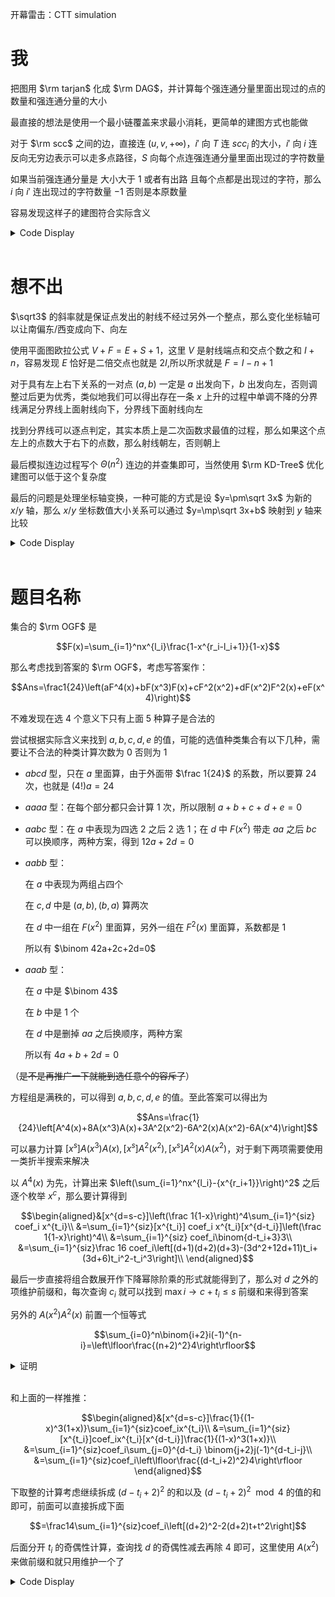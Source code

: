 开幕雷击：$\text{CTT simulation}$

# 我

把图用 $\rm tarjan$ 化成 $\rm DAG$，并计算每个强连通分量里面出现过的点的数量和强连通分量的大小

最直接的想法是使用一个最小链覆盖来求最小消耗，更简单的建图方式也能做

对于 $\rm scc$ 之间的边，直接连 $(u,v,+\infty)$，$i'$ 向 $T$ 连 $scc_i$ 的大小，$i'$ 向 $i$ 连反向无穷边表示可以走多点路径，$S$ 向每个点连强连通分量里面出现过的字符数量

如果当前强连通分量是 大小大于 $1$ 或者有出路 且每个点都是出现过的字符，那么 $i$ 向 $i'$ 连出现过的字符数量 $-1$ 否则是本原数量

容易发现这样子的建图符合实际含义

<details>
<summary>Code Display</summary>

```cpp
const int N=1e5+10,inf=0x3f3f3f3f;
struct Network_Flow{
    struct edge{int to,nxt,lim;}e[N<<2];
    int head[N],dep[N],S,T,ecnt=1,cur[N];
    inline void adde(int u,int v,int w){
        e[++ecnt]={v,head[u],w}; head[u]=ecnt;
        return ;
    }
    inline void add(int u,int v,int w){return adde(u,v,w),adde(v,u,0);}
    inline bool bfs(){
        queue<int> q; q.push(S); rep(i,1,T) cur[i]=head[i],dep[i]=0; dep[S]=1;
        while(q.size()){
            int fr=q.front(); q.pop();
            for(int i=head[fr];i;i=e[i].nxt) if(e[i].lim){
                int t=e[i].to; if(dep[t]) continue;
                dep[t]=dep[fr]+1; q.push(t);
            }
        } return dep[T];
    }
    inline int dfs(int x,int in){
        if(x==T) return in; int out=0;
        for(int i=head[x];i;cur[x]=i,i=e[i].nxt) if(e[i].lim){
            int t=e[i].to; if(dep[t]!=dep[x]+1) continue;
            int res=dfs(t,min(in,e[i].lim));
            e[i].lim-=res; e[i^1].lim+=res;
            in-=res; out+=res;
            if(!in) break;
        }
        if(!out) dep[x]=0; return out;
    }
    inline int dinic(){
        int sum=0;
        while(bfs()) sum+=dfs(S,inf);
        return sum;
    }
    inline void init(){
        ecnt=1; S=62<<1|1; T=S+1;
        rep(i,1,T) head[i]=0;
        return ;
    }
}F;
int n,num[100];
char s[N];
inline int decode(char s){
    if(s>='a'&&s<='z') return s-'a'+1;
    if(s>='A'&&s<='Z') return s-'A'+27;
    return s-'0'+53;
}
vector<int> G[N];
int dfn[N],low[N],scc,bel[N],stk[N],siz[N],cnt[N],top,tim;
bool ins[N],out[N];
inline void tarjan(int x){
    ins[stk[++top]=x]=1; dfn[x]=low[x]=++tim;
    for(auto t:G[x]){
        if(!dfn[t]) tarjan(t),ckmin(low[x],low[t]);
        else if(ins[t]) ckmin(low[x],dfn[t]);
    }
    if(dfn[x]==low[x]){
        ++scc;
        do{
            cnt[scc]+=num[stk[top]];
            siz[scc]++;
            ins[stk[top]]=0;
            bel[stk[top]]=scc;
        }while(stk[top--]!=x);
    } return ;
}
signed main(){
    freopen("graph.in","r",stdin); freopen("graph.out","w",stdout);
    int Test=read(); while(Test--){
        scanf("%s",s+1); n=strlen(s+1);
        rep(i,1,62){
            num[i]=0;
            bel[i]=dfn[i]=low[i]=siz[i]=cnt[i]=0;
            ins[i]=out[i]=0;
            G[i].clear();
        }
        top=tim=scc=0;
        rep(i,1,n) num[decode(s[i])]=1;
        F.init();
        int m=read();
        while(m--){
            char lnk[10];
            scanf("%s",lnk+1);
            int v1=decode(lnk[1]),v2=decode(lnk[2]);
            G[v1].push_back(v2); 
        }
        rep(i,1,62) if(!dfn[i]) tarjan(i);
        for(int i=1;i<=62;++i){
            for(int t:G[i]) if(bel[t]!=bel[i]){
                F.add(bel[i],bel[t]+scc,inf);
                out[bel[i]]=1;
            }
        }
        for(int i=1;i<=scc;++i){
            if(cnt[i]) F.add(F.S,i,cnt[i]);
            F.add(i+scc,i,inf);
            //使走过多个 scc 可行
            if(siz[i]==cnt[i]&&(cnt[i]>1||out[i])){
                F.add(i,i+scc,cnt[i]-1);
                //如果只有一个无出路的满点那么可以走掉
                //如果多于一个点的满scc就必须带来损耗
            }else F.add(i,i+scc,cnt[i]);
            F.add(i+scc,F.T,siz[i]);// 空点也要放流
        }
        print(F.dinic());
    }
    return 0;
}
```
</details>
<br>

# 想不出

$\sqrt3$ 的斜率就是保证点发出的射线不经过另外一个整点，那么变化坐标轴可以让南偏东/西变成向下、向左

使用平面图欧拉公式 $V+F=E+S+1$，这里 $V$ 是射线端点和交点个数之和 $I+n$，容易发现 $E$ 恰好是二倍交点也就是 $2I$,所以所求就是 $F=I-n+1$

对于具有左上右下关系的一对点 $(a,b)$ 一定是 $a$ 出发向下，$b$ 出发向左，否则调整过后更为优秀，类似地我们可以得出存在一条 $x$ 上升的过程中单调不降的分界线满足分界线上面射线向下，分界线下面射线向左

找到分界线可以逐点判定，其实本质上是二次函数求最值的过程，那么如果这个点左上的点数大于右下的点数，那么射线朝左，否则朝上

最后模拟连边过程写个 $\Theta(n^2)$ 连边的并查集即可，当然使用 $\rm KD-Tree$ 优化建图可以低于这个复杂度

最后的问题是处理坐标轴变换，一种可能的方式是设 $y=\pm\sqrt 3x$ 为新的 $x/y$ 轴，那么 $x/y$ 坐标数值大小关系可以通过 $y=\mp\sqrt 3x+b$ 映射到 $y$ 轴来比较

<details>
<summary>Code Display</summary>

```cpp
const int N=2010;
int x[N],y[N],ans,n,d[N],xid[N],yid[N],mp[N],dir[N];
const double get_b(int x,int y,double k){return y-k*x;}
struct BIT{
    int c[N];
    inline void insert(int x,int v){for(;x<=n;x+=x&(-x)) c[x]+=v; return ;}
    inline int query(int x){int res=0; for(;x;x-=x&(-x)) res+=c[x]; return res;}
    inline int query(int l,int r){return query(r)-query(l-1);}
}suf,pre;
int per[N];
struct Dsu{
    int fa[N];
    inline int find(int x){return fa[x]==x?x:fa[x]=find(fa[x]);}
    inline void init(){rep(i,1,n) fa[i]=i; return ;}
    inline void merge(int x,int y){fa[find(x)]=find(y);}
}T;
signed main(){
    freopen("surface.in","r",stdin); freopen("surface.out","w",stdout);
    n=read();
    rep(i,1,n) x[i]=read(),y[i]=read(),xid[i]=yid[i]=i;
    const double K=sqrt(3);
    sort(xid+1,xid+n+1,[&](const int a,const int b){
        return get_b(x[a],y[a],-K)>get_b(x[b],y[b],-K);
    });
    sort(yid+1,yid+n+1,[&](const int a,const int b){
        return get_b(x[a],y[a],K)>get_b(x[b],y[b],K);
    });
    for(int i=1;i<=n;++i) per[yid[i]]=i;
    for(int i=1;i<=n;++i) mp[i]=per[xid[i]];
    rep(i,1,n) suf.insert(i,1);
    for(int i=1;i<=n;++i){
        int down=suf.query(1,mp[i]-1),lef=pre.query(mp[i]+1,n);
        suf.insert(mp[i],-1);
        pre.insert(mp[i],1);
        if(down<lef) dir[i]=1;//turn left
    }
    T.init();
    for(int i=1;i<=n;++i) if(!dir[i]){
        for(int j=i+1;j<=n;++j) if(dir[j]&&mp[i]>mp[j]) T.merge(i,j),++ans;
    }

    set<int> st;
    rep(i,1,n) st.insert(T.find(i));
    print(ans-n+st.size());
    return 0;
}
```
</details>
<br>

# 题目名称

集合的 $\rm OGF$ 是 

$$F(x)=\sum_{i=1}^nx^{l_i}\frac{1-x^{r_i-l_i+1}}{1-x}$$

那么考虑找到答案的 $\rm OGF$，考虑写答案作：

$$Ans=\frac1{24}\left(aF^4(x)+bF(x^3)F(x)+cF^2(x^2)+dF(x^2)F^2(x)+eF(x^4)\right)$$

不难发现在选 $4$ 个意义下只有上面 $5$ 种算子是合法的

尝试根据实际含义来找到 $a,b,c,d,e$ 的值，可能的选值种类集合有以下几种，需要让不合法的种类计算次数为 $0$ 否则为 $1$

- $abcd$ 型，只在 $a$ 里面算，由于外面带 $\frac 1{24}$ 的系数，所以要算 $24$ 次，也就是 $(4!)a=24$

- $aaaa$ 型：在每个部分都只会计算 $1$ 次，所以限制 $a+b+c+d+e=0$

- $aabc$ 型：在 $a$ 中表现为四选 $2$ 之后 $2$ 选 $1$；在 $d$ 中 $F(x^2)$ 带走 $aa$ 之后 $bc$ 可以换顺序，两种方案，得到 $12a+2d=0$

- $aabb$ 型：
    
    在 $a$ 中表现为两组占四个
    
    在 $c,d$ 中是 $(a,b),(b,a)$ 算两次
    
    在 $d$ 中一组在 $F(x^2)$ 里面算，另外一组在 $F^2(x)$ 里面算，系数都是 $1$
    
    所以有 $\binom 42a+2c+2d=0$

- $aaab$ 型：
    
    在 $a$ 中是 $\binom 43$

    在 $b$ 中是 $1$ 个

    在 $d$ 中是删掉 $aa$ 之后换顺序，两种方案

    所以有 $4a+b+2d=0$

（~~是不是再推广一下就能到选任意个的容斥了~~）

方程组是满秩的，可以得到 $a,b,c,d,e$ 的值。至此答案可以得出为

$$Ans=\frac{1}{24}\left[A^4(x)+8A(x^3)A(x)+3A^2(x^2)-6A^2(x)A(x^2)-6A(x^4)\right]$$

可以暴力计算 $[x^s]A(x^3)A(x),[x^s]A^2(x^2),[x^s]A^2(x)A(x^2)$，对于剩下两项需要使用一类折半搜索来解决

以 $A^4(x)$ 为先，计算出来 $\left(\sum_{i=1}^nx^{l_i}-{x^{r_i+1}}\right)^2$ 之后逐个枚举 $x^c$，那么要计算得到

$$\begin{aligned}&[x^{d=s-c}]\left(\frac 1{1-x}\right)^4\sum_{i=1}^{siz} coef_i x^{t_i}\\
&=\sum_{i=1}^{siz}[x^{t_i}] coef_i x^{t_i}[x^{d-t_i}]\left(\frac 1{1-x}\right)^4\\
&=\sum_{i=1}^{siz} coef_i\binom{d-t_i+3}3\\
&=\sum_{i=1}^{siz}\frac 16 coef_i\left[(d+1)(d+2)(d+3)-(3d^2+12d+11)t_i+(3d+6)t_i^2-t_i^3\right]\\
\end{aligned}$$

最后一步直接将组合数展开作下降幂除阶乘的形式就能得到了，那么对 $d$ 之外的项维护前缀和，每次查询 $c_i$ 就可以找到 $\max i\to c+t_i\le s$ 前缀和来得到答案

另外的 $A(x^2)A^2(x)$ 前置一个恒等式

$$\sum_{i=0}^n\binom{i+2}i(-1)^{n-i}=\left\lfloor\frac{(n+2)^2}4\right\rfloor$$

<details>
<summary>证明</summary>

$\rm RHS$ 的实际含义是从 $\sum\limits_{i\le j\le n+2}[j\equiv n\mod2]$，

$\binom {i+2}i=\binom {i+2}2$，$\binom {i+2}2$ 的含义是在 $i+2$ 里面选择一对点

对于和 $n$ 同奇偶性的一对点 $(x,j)$ 发现计算次数是 $(-1)^n\sum\limits_{k=j}^n(-1)^{k}$ 由于奇偶性相同，$(-1)^{j+n}=1$ 而其他项消掉了,不同奇偶性的类似，正好全消掉了是 $0$

</details>
<br>

和上面的一样推推：

$$\begin{aligned}&[x^{d=s-c}]\frac{1}{(1-x)^3(1+x)}\sum_{i=1}^{siz}coef_ix^{t_i}\\
&=\sum_{i=1}^{siz}[x^{t_i}]coef_ix^{t_i}[x^{d-t_i}]\frac{1}{(1-x)^3(1+x)}\\
&=\sum_{i=1}^{siz}coef_i\sum_{j=0}^{d-t_i} \binom{j+2}j(-1)^{d-t_i-j}\\
&=\sum_{i=1}^{siz}coef_i\left\lfloor\frac{(d-t_i+2)^2}4\right\rfloor
\end{aligned}$$

下取整的计算考虑继续拆成 $(d-t_i+2)^2$ 的和以及 $(d-t_i+2)^2\mod 4$ 的值的和即可，前面可以直接拆成下面

$$=\frac14\sum_{i=1}^{siz}coef_i\left[(d+2)^2-2(d+2)t+t^2\right]$$

后面分开 $t_i$ 的奇偶性计算，查询找 $d$ 的奇偶性减去再除 $4$ 即可，这里使用 $A(x^2)$ 来做前缀和就只用维护一个了

<details>
<summary>Code Display</summary>

```cpp
const int N=1010;
int n,s,l[N],r[N],ans;
signed main(){
    freopen("count.in","r",stdin); freopen("count.out","w",stdout);    
    n=read(); s=read(); 
    rep(i,1,n) l[i]=read(),r[i]=read();
    if(s%4==0){
        for(int i=1;i<=n;++i){
            if(l[i]*4<=s&&s<=r[i]*4){
                ckdel(ans,6); 
                break;
            }
        }
    }
    rep(i,1,n) rep(j,1,n){
        int L=max(0ll,s-r[j]),R=s-l[j];
        if(R<l[i]*3||L>r[i]*3) continue;
        ckmax(L,l[i]*3); ckmin(R,r[i]*3);
        while(L%3) ++L; while(R%3) --R;
        if(R<L) continue;
        ckadd(ans,mul(8,(R-L)/3+1));
    }
    vector<pair<int,int> >now,tmp;
    rep(i,1,n) rep(j,1,n){
        now.emplace_back(l[i]+l[j],1);
        now.emplace_back(r[i]+r[j]+2,1);
        now.emplace_back(r[i]+l[j]+1,mod-1);
        now.emplace_back(r[j]+l[i]+1,mod-1);
    }   
    sort(now.begin(),now.end());
    for(auto t:now){
        if(!tmp.size()||tmp.back().fir!=t.fir) tmp.push_back(t);
        else ckadd(tmp.back().sec,t.sec);
    }
    now.clear();
    for(auto t:tmp) if(t.sec) now.push_back(t);
    if(s%2==0){
        for(auto t:now) if(t.fir<=s/2){
            int d=s/2-t.fir;
            ckadd(ans,mul(3,(d+1)*t.sec%mod));
        }
    }
    if(1){
        vector<int> sum[4];
        int siz=now.size();
        rep(i,0,3) sum[i].resize(siz);
        for(int i=0;i<siz;++i){
            sum[0][i]=now[i].sec;
            sum[1][i]=mul(now[i].sec,now[i].fir);
            sum[2][i]=mul(now[i].sec,mul(now[i].fir,now[i].fir));
            sum[3][i]=mul(now[i].sec,ksm(now[i].fir,3));
        }
        rep(i,1,siz-1) rep(j,0,3) ckadd(sum[j][i],sum[j][i-1]);
        int contr=0,pter=siz-1;
        for(auto t:now){
            while(pter>=0&&now[pter].fir>s-t.fir) --pter;
            if(pter<0) break;
            int d=s-t.fir;
            int tsum=0;
            ckadd(tsum,mul(sum[0][pter],mul(mul(d+1,d+2),d+3)));
            ckdel(tsum,mul(sum[1][pter],(3*d*d+12*d+11)%mod));
            ckadd(tsum,mul(sum[2][pter],(3*d+6)%mod));
            ckdel(tsum,sum[3][pter]);
            ckadd(contr,mul(tsum,t.sec));
        }
        ckadd(ans,mul(ksm(6,mod-2),contr));
    }
    if(1){
        vector<pair<int,int> >poly;
        rep(i,1,n) poly.emplace_back(2*l[i],1),poly.emplace_back(2*r[i]+2,mod-1);
        vector<int> sum[3];
        int siz=poly.size();
        rep(i,0,2) sum[i].resize(siz);
        for(int i=0;i<siz;++i){
            sum[0][i]=poly[i].sec;
            sum[1][i]=mul(poly[i].sec,poly[i].fir);
            sum[2][i]=mul(poly[i].sec,mul(poly[i].fir,poly[i].fir));
        }
        rep(i,1,siz-1) rep(j,0,2) ckadd(sum[j][i],sum[j][i-1]);
        int pter=siz-1,contr=0;
        for(auto t:now){
            while(pter>=0&&poly[pter].fir>s-t.fir) --pter;
            if(pter<0) break;
            int d=s-t.fir,tsum=0;
            ckadd(tsum,mul(sum[0][pter],(d+2)*(d+2)%mod));
            ckdel(tsum,mul(2*(d+2)%mod,sum[1][pter]));
            ckadd(tsum,sum[2][pter]);
            if(d&1) ckdel(tsum,sum[0][pter]);
            ckadd(contr,mul(tsum,t.sec));
        }
        ckdel(ans,mul(3*contr%mod,(mod+1)/2));
    }
    print(mul(ans,ksm(24,mod-2)));
    return 0;
}
```
</details>
<br>
